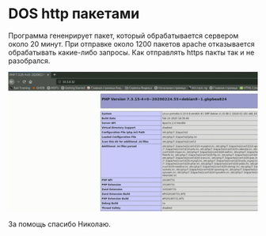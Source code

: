 # DOS http пакетами
Программа гененрирует пакет, который обрабатывается сервером около 20 минут.
При отправке около 1200 пакетов apache отказывается обрабатывать какие-либо запросы.
Как отправлять https пакты так и не разобрался.

![alt text](preview.gif)

За помощь спасибо Николаю.
